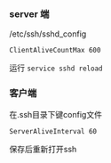 ### server 端
/etc/ssh/sshd_config
```shell
ClientAliveCountMax 600
```
运行 `service sshd reload`

### 客户端
在.ssh目录下键config文件
```
ServerAliveInterval 60
```
保存后重新打开ssh